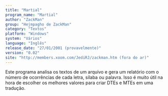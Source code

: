 ```yaml
---
title: "Martial"
program_name: "Martial"
author: "ZackMan"
group: "Hejmpagho de ZackMan"
category: "Textos"
platform: "Windows"
system: "Vários"
language: "Inglês"
release_date: "27/01/2001 (provavelmente)"
version: "0.02"
site: "http://members.xoom.com/JediRJ/zackman.htm (fora do ar)"
---
```

Este programa analisa os textos de um arquivo e gera um relatório com o número de ocorrências de cada letra, sílaba ou palavra. Isso é muito útil na hora de escolher os melhores valores para criar DTEs e MTEs em uma tradução.
